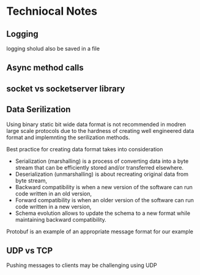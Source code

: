 
# Techniocal Notes

## Logging

logging sholud also be saved in a file

## Async method calls

## socket vs socketserver library

## Data Serilization

Using binary static bit wide data format is not recommended in modren large scale protocols due to the hardness of creating well engineered data format and implemnting the serilization methods.

Best practice for creating data format takes into consideration

* Serialization (marshalling) is a process of converting data into a byte stream that can be efficiently stored and/or transferred elsewhere.
* Deserialization (unmarshalling) is about recreating original data from byte stream,
* Backward compatibility is when a new version of the software can run code written in an old version,
* Forward compatibility is when an older version of the software can run code written in a new version,
* Schema evolution allows to update the schema to a new format while maintaining backward compatibility.

Protobuf is an example of an appropriate message format for our example

## UDP vs TCP

Pushing messages to clients may be challenging using UDP
